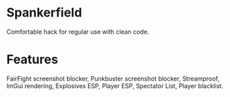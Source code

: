 # Spankerfield
Comfortable hack for regular use with clean code.

# Features
FairFight screenshot blocker,
Punkbuster screenshot blocker,
Streamproof,
ImGui rendering,
Explosives ESP,
Player ESP,
Spectator List,
Player blacklist.

